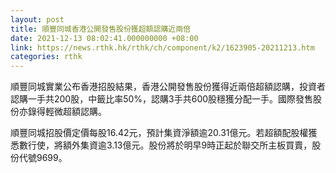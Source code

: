 ```yaml
---
layout: post
title: 順豐同城香港公開發售股份獲超額認購近兩倍
date: 2021-12-13 08:02:41.000000000 +08:00
link: https://news.rthk.hk/rthk/ch/component/k2/1623905-20211213.htm
categories: rthk
---
```


順豐同城實業公布香港招股結果，香港公開發售股份獲得近兩倍超額認購，投資者認購一手共200股，中籤比率50%，認購3手共600股穩獲分配一手。國際發售股份亦錄得輕微超額認購。

順豐同城招股價定價每股16.42元，預計集資淨額逾20.31億元。若超額配股權獲悉數行使，將額外集資逾3.13億元。股份將於明早9時正起於聯交所主板買賣，股份代號9699。
